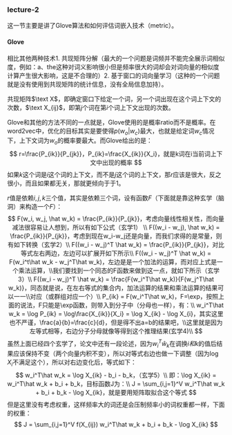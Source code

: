 ### lecture-2

这一节主要是讲了Glove算法和如何评估词嵌入技术（metric）。

#### Glove

相比其他两种技术1. 共现矩阵分解（最大的一个问题是词频并不能完全展示词相似度，例如：a、the这种对词义影响很小但是频率很大的词却会对词向量的相似度计算产生很大影响，这是不合理的）2. 基于窗口的词向量学习（这种的一个问题就是没有使用到共现矩阵的统计信息，没有全局信息加持）。

共现矩阵$\text X$，即确定窗口下给定一个词，另一个词出现在这个词上下文的次数，$\text X_{ij}$，即第$j$个词在第$i$个词上下文出现的次数。

Glove和其他的方法不同的一点就是，Glove使用的是概率ratio而不是概率。在word2vec中，优化的目标其实是要使得$p(w_o|w_c)$最大，也就是给定词$w_c$情况下，上下文词为$w_o$的概率要最大。而Glove给出的是：
$$
r=\frac{P_{ik}}{P_{jk}}，P_{ik}=\frac{X_{ik}}{X_i}，就是k词在i当前词上下文中出现的概率
$$
如果$k$这个词是$i$这个词的上下文，而不是$j$这个词的上下文，那$r$应该是很大，反之很小，而且如果都无关，那就更倾向于于1。

$r$值是依赖$i,j,k$三个值，其实是依赖三个词，设有函数$F$（下面就是靠这种玄学（脑洞）来构造一个$F$）：
$$
F(w_i, w_j, \hat w_k) = \frac{P_{ik}}{P_{jk}}，考虑向量线性相关性，而向量减法很容易让人想到，所以有如下公式（玄学1） \\ 
F((w_i - w_j), \hat w_k) = \frac{P_{ik}}{P_{jk}}，考虑到现在w_i-w_j还是向量，而我们求得的是常量，则有如下转换（玄学2）\\
F((w_i - w_j)^T \hat w_k) = \frac{P_{ik}}{P_{jk}}，对比等式左右两边，左边可以扩展开如下所示\\
F((w_i - w_j)^T \hat w_k) = F(w_i^t\hat w_k - w_j^T\hat w_k)，左边是是一个加法的运算，而对应上式是一个乘法运算，\\我们要找到一个同态的F函数来做到这一点，就如下所示（玄学3）\\
F((w_i - w_j)^T \hat w_k) = \frac{F(w_i^T\hat w_k)}{F(w_j^T\hat w_k)}，同态就是说，在左右等式的集合内，加法运算的结果和乘法运算的结果可以一一\\对应（或群组对应一个）\\
P_{ik} = F(w_i^T\hat w_k)，F=\exp，按照上面的说法，F只能是\exp函数，则带入到分子中（分母也一样），有：\\
w_i^T\hat w_k = \log P_{ik} = \log\frac{X_{ik}}{X_i} = \log X_{ik} - \log X_{i}，其实这里也不严谨，\frac{a}{b}=\frac{c}{d}，但是得不出a=b的结果吧，\\这里就是因为左等式相等，右边分子分母就像等得到这个推理结果(玄学4)\\
$$
虽然上面已经四个玄学了，论文中还有一段论述，因为$w_i^T\hat w_k$在调换$i和k$的值后结果应该保持不变（两个向量内积不变），所以对等式右边也做一下调整（因为$\log X_i$不满足这个），所以对右边变化后，等式如下：
$$
w_i^T\hat w_k = \log X_{ik} - b_i - b_k，（玄学5）\\
即：\log X_{ik} = w_i^T\hat w_k + b_i + b_k，目标函数J为：\\
J = \sum_{i,j=1}^V w_i^T\hat w_k + b_i + b_k - \log X_{ik}，就是要用矩阵取拟合这个等式
$$
但是这里没有考虑权重，这样频率大的词还是会压制频率小的词权重都一样，下面的权重：
$$
J = \sum_{i,j=1}^V f(X_{ij}) w_i^T\hat w_k + b_i + b_k - \log X_{ik}
$$
